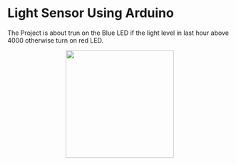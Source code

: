 # Light Sensor Using Arduino
The Project is about trun on the Blue LED if the light level in last hour above 4000 otherwise turn on red LED.
<p align="center"><img src=WhatsApp Image 2021-05-25 at 17.58.56.jpeg height="242"/></p>

